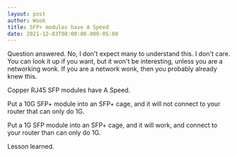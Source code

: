 ```yaml
---
layout: post
author: Wook
title: SFP+ modules have A Speed
date: 2021-12-03T00:00:00.000-05:00
---
```


Question answered.  No, I don't expect many to understand this.
I don't care.  You can look it up if you want, but it won't be
interesting, unless you are a networking wonk.  If you are a
network wonk, then you probably already knew this.

Copper RJ45 SFP modules have A Speed.

Put a 10G SFP+ module into an SFP+ cage, and it will not connect
to your router that can only do 1G.

Put a 1G SFP module into an SFP+ cage, and it will work, and connect to your router than can only do 1G.

Lesson learned.